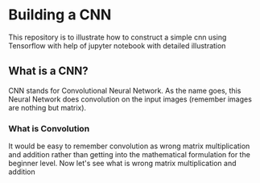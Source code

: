 # Building a CNN
This repository is to illustrate how to construct a simple cnn using Tensorflow with help of jupyter notebook with detailed illustration

## What is a CNN?
CNN stands for Convolutional Neural Network. As the name goes, this Neural Network does convolution on the input images (remember images are nothing but matrix). 

### What is Convolution
It would be easy to remember convolution as wrong matrix multiplication and addition rather than getting into the mathematical formulation for the beginner level. Now let's see what is wrong matrix multiplication and addition

